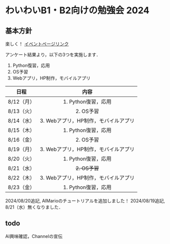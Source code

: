 # わいわいB1・B2向けの勉強会 2024

## 基本方針
楽しく！
[イベントページリンク](https://ie.u-ryukyu.ac.jp/event-site/other/internal/2024-07-10/)

アンケート結果より，以下の3つを実施します．
1. Python復習，応用
1. OS予習
1. Webアプリ，HP制作，モバイルアプリ

| 日程 |         内容        |
|:----------:|:------------------------------------:|
| 8/12（月） |          1. Python復習，応用         |
| 8/13（火） |               2. OS予習              |
| 8/14（水） | 3. Webアプリ，HP制作，モバイルアプリ |
| 8/15（木） |          1. Python復習，応用         |
| 8/16（金） |               2. OS予習              |
| 8/19（月） | 3. Webアプリ，HP制作，モバイルアプリ |
| 8/20（火） |          1. Python復習，応用         |
| 8/21（水） |              ~~2. OS予習~~             |
| 8/22（木） | 3. Webアプリ，HP制作，モバイルアプリ |
| 8/23（金） |          1. Python復習，応用         |

2024/08/20追記, AIMarioのチュートリアルを追加しました！
2024/08/19追記, 8/21（水）無くなりました．

## todo
AI興味確認，Channelの宣伝
